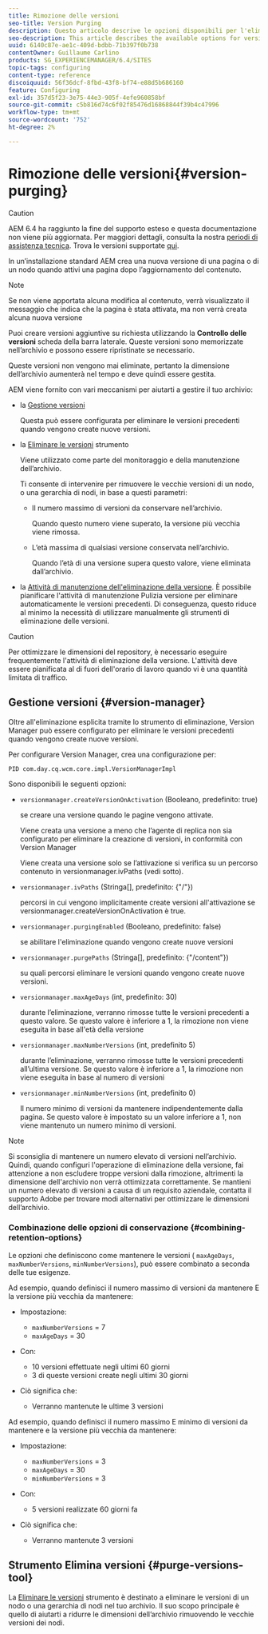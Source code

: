 ```yaml
---
title: Rimozione delle versioni
seo-title: Version Purging
description: Questo articolo descrive le opzioni disponibili per l'eliminazione delle versioni.
seo-description: This article describes the available options for version purging.
uuid: 6140c87e-ae1c-409d-bdbb-71b397f0b738
contentOwner: Guillaume Carlino
products: SG_EXPERIENCEMANAGER/6.4/SITES
topic-tags: configuring
content-type: reference
discoiquuid: 56f36dcf-8fbd-43f8-bf74-e88d5b686160
feature: Configuring
exl-id: 357d5f23-3e75-44e3-905f-4efe960858bf
source-git-commit: c5b816d74c6f02f85476d16868844f39b4c47996
workflow-type: tm+mt
source-wordcount: '752'
ht-degree: 2%

---
```


# Rimozione delle versioni{#version-purging}

>[!CAUTION]
>
>AEM 6.4 ha raggiunto la fine del supporto esteso e questa documentazione non viene più aggiornata. Per maggiori dettagli, consulta la nostra [periodi di assistenza tecnica](https://helpx.adobe.com/it/support/programs/eol-matrix.html). Trova le versioni supportate [qui](https://experienceleague.adobe.com/docs/).

In un’installazione standard AEM crea una nuova versione di una pagina o di un nodo quando attivi una pagina dopo l’aggiornamento del contenuto.

>[!NOTE]
>
>Se non viene apportata alcuna modifica al contenuto, verrà visualizzato il messaggio che indica che la pagina è stata attivata, ma non verrà creata alcuna nuova versione

Puoi creare versioni aggiuntive su richiesta utilizzando la **Controllo delle versioni** scheda della barra laterale. Queste versioni sono memorizzate nell’archivio e possono essere ripristinate se necessario.

Queste versioni non vengono mai eliminate, pertanto la dimensione dell’archivio aumenterà nel tempo e deve quindi essere gestita.

AEM viene fornito con vari meccanismi per aiutarti a gestire il tuo archivio:

* la [Gestione versioni](#version-manager)

   Questa può essere configurata per eliminare le versioni precedenti quando vengono create nuove versioni.

* la [Eliminare le versioni](/help/sites-deploying/monitoring-and-maintaining.md#version-purging) strumento

   Viene utilizzato come parte del monitoraggio e della manutenzione dell’archivio.

   Ti consente di intervenire per rimuovere le vecchie versioni di un nodo, o una gerarchia di nodi, in base a questi parametri:

   * Il numero massimo di versioni da conservare nell’archivio.

      Quando questo numero viene superato, la versione più vecchia viene rimossa.

   * L’età massima di qualsiasi versione conservata nell’archivio.

      Quando l’età di una versione supera questo valore, viene eliminata dall’archivio.

* la [Attività di manutenzione dell&#39;eliminazione della versione](/help/sites-administering/operations-dashboard.md#automated-maintenance-tasks). È possibile pianificare l&#39;attività di manutenzione Pulizia versione per eliminare automaticamente le versioni precedenti. Di conseguenza, questo riduce al minimo la necessità di utilizzare manualmente gli strumenti di eliminazione delle versioni.

>[!CAUTION]
>
>Per ottimizzare le dimensioni del repository, è necessario eseguire frequentemente l&#39;attività di eliminazione della versione. L&#39;attività deve essere pianificata al di fuori dell&#39;orario di lavoro quando vi è una quantità limitata di traffico.

## Gestione versioni {#version-manager}

Oltre all&#39;eliminazione esplicita tramite lo strumento di eliminazione, Version Manager può essere configurato per eliminare le versioni precedenti quando vengono create nuove versioni.

Per configurare Version Manager, crea una configurazione per:

`PID com.day.cq.wcm.core.impl.VersionManagerImpl`

Sono disponibili le seguenti opzioni:

* `versionmanager.createVersionOnActivation` (Booleano, predefinito: true)

   se creare una versione quando le pagine vengono attivate.

   Viene creata una versione a meno che l’agente di replica non sia configurato per eliminare la creazione di versioni, in conformità con Version Manager

   Viene creata una versione solo se l’attivazione si verifica su un percorso contenuto in versionmanager.ivPaths (vedi sotto).

* `versionmanager.ivPaths` (Stringa[], predefinito: {&quot;/&quot;})

   percorsi in cui vengono implicitamente create versioni all&#39;attivazione se versionmanager.createVersionOnActivation è true.

* `versionmanager.purgingEnabled` (Booleano, predefinito: false)

   se abilitare l&#39;eliminazione quando vengono create nuove versioni

* `versionmanager.purgePaths` (Stringa[], predefinito: {&quot;/content&quot;})

   su quali percorsi eliminare le versioni quando vengono create nuove versioni.

* `versionmanager.maxAgeDays` (int, predefinito: 30)

   durante l’eliminazione, verranno rimosse tutte le versioni precedenti a questo valore. Se questo valore è inferiore a 1, la rimozione non viene eseguita in base all&#39;età della versione

* `versionmanager.maxNumberVersions` (int, predefinito 5)

   durante l’eliminazione, verranno rimosse tutte le versioni precedenti all’ultima versione. Se questo valore è inferiore a 1, la rimozione non viene eseguita in base al numero di versioni

* `versionmanager.minNumberVersions` (int, predefinito 0)

   Il numero minimo di versioni da mantenere indipendentemente dalla pagina. Se questo valore è impostato su un valore inferiore a 1, non viene mantenuto un numero minimo di versioni.

>[!NOTE]
>
>Si sconsiglia di mantenere un numero elevato di versioni nell’archivio. Quindi, quando configuri l&#39;operazione di eliminazione della versione, fai attenzione a non escludere troppe versioni dalla rimozione, altrimenti la dimensione dell&#39;archivio non verrà ottimizzata correttamente. Se mantieni un numero elevato di versioni a causa di un requisito aziendale, contatta il supporto Adobe per trovare modi alternativi per ottimizzare le dimensioni dell’archivio.

### Combinazione delle opzioni di conservazione {#combining-retention-options}

Le opzioni che definiscono come mantenere le versioni ( `maxAgeDays`, `maxNumberVersions`, `minNumberVersions`), può essere combinato a seconda delle tue esigenze.

Ad esempio, quando definisci il numero massimo di versioni da mantenere E la versione più vecchia da mantenere:

* Impostazione:

   * `maxNumberVersions` = 7
   * `maxAgeDays` = 30

* Con:

   * 10 versioni effettuate negli ultimi 60 giorni
   * 3 di queste versioni create negli ultimi 30 giorni

* Ciò significa che:

   * Verranno mantenute le ultime 3 versioni

Ad esempio, quando definisci il numero massimo E minimo di versioni da mantenere e la versione più vecchia da mantenere:

* Impostazione:

   * `maxNumberVersions` = 3
   * `maxAgeDays` = 30
   * `minNumberVersions` = 3

* Con:

   * 5 versioni realizzate 60 giorni fa

* Ciò significa che:

   * Verranno mantenute 3 versioni

## Strumento Elimina versioni {#purge-versions-tool}

La [Eliminare le versioni](/help/sites-deploying/monitoring-and-maintaining.md#purgeversionstool) strumento è destinato a eliminare le versioni di un nodo o una gerarchia di nodi nel tuo archivio. Il suo scopo principale è quello di aiutarti a ridurre le dimensioni dell’archivio rimuovendo le vecchie versioni dei nodi.
